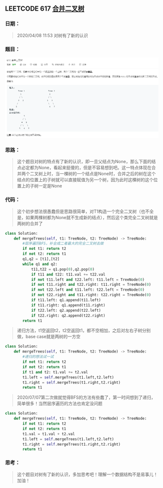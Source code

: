 ## LEETCODE 617 [合并二叉树](https://leetcode-cn.com/problems/merge-two-binary-trees/)

### 日期：

> 2020/04/08 11:53 对树有了新的认识

### 题目：

![text](https://github.com/zjuzhfbloodz/LeetCode/blob/master/questions/0617.png?raw=true)

### 思路：

> 这个题目对树的特点有了新的认识，即一旦父结点为None，那么下面的结点必定都为None，看起来挺傻的，但是不容易想到吧。这一特点体现在合并两个二叉树上时，当一棵树的一个结点是None时，合并之后的树在这个结点的位置上的子树就可以直接赋值为另一个树，因为此时这棵树的这个位置上的子树一定是None
### 代码：

> 这个初步想法很愚蠢但是思路很简单，对T1构造一个完全二叉树（也不全是，如果两棵树都为None就不生成新的结点），然后这个类完全二叉树就是两树的合并了

```python
class Solution:
    def mergeTrees(self, t1: TreeNode, t2: TreeNode) -> TreeNode:
        #层序遍历BFS，补全成二者最大的完全二叉树去做
        if not t1: return t2
        if not t2: return t1
        q1,q2 = [t1],[t2]
        while q1 and q2:
            t11,t22 = q1.pop(0),q2.pop(0)
            if t11 and t22: t11.val += t22.val
            if not t11.left and t22.left: t11.left = TreeNode(0)
            if not t11.right and t22.right: t11.right = TreeNode(0)
            if not t22.left and t11.left: t22.left = TreeNode(0)
            if not t22.right and t11.right: t22.right = TreeNode(0)
            if t11.left: q1.append(t11.left)
            if t11.right: q1.append(t11.right)
            if t22.left: q2.append(t22.left)
            if t22.right: q2.append(t22.right)
        return t1
```
> 递归方法，t1空返回t2，t2空返回t1，都不空相加，之后对左右子树分别做，base case就是两树的一方空
```python
class Solution:
    def mergeTrees(self, t1: TreeNode, t2: TreeNode) -> TreeNode:
        #递归的想法试一试
        if not t1: return t2
        if not t2: return t1
        if t1 and t2: t1.val += t2.val
        t1.left = self.mergeTrees(t1.left,t2.left)
        t1.right = self.mergeTrees(t1.right,t2.right)
        return t1
```
> 2020/07/07第二次做就觉得BFS的方法有些蠢了，第一时间想到了递归，简单很多！当然层序遍历的方法也肯定没问题
```python
class Solution:
    def mergeTrees(self, t1: TreeNode, t2: TreeNode) -> TreeNode:
        if not t1: return t2
        if not t2: return t1
        t1.val = t1.val + t2.val
        t1.left = self.mergeTrees(t1.left,t2.left)
        t1.right = self.mergeTrees(t1.right,t2.right)
        return t1
```
### 思考：

> 这个题目对树有了新的认识，多加思考吧！理解一个数据结构不是易事儿！加油！
